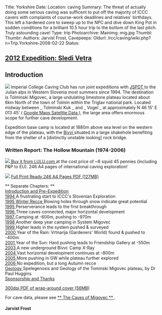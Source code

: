 Title: Yorkshire
Date: 
Location: caving
Summary: The threat of actually doing some serious caving was sufficent to put off the majority of ICCC cavers with complaints of course-work deadlines and relatives' birthdays. This left a hardened core to sweep up to the NPC and dive down King Pot in sodden conditions for a brilliant 10.5 hour trip to the bottom of the last pitch. Truly astounding cave!
Type: trip
Photoarchive:
Mainimg: mig.jpg
Thumbl: 
Thumbr: 
Authors: Jarvist Frost, 
Cavepeeps:
Oldurl: /rcc/caving/wiki.php?n=Trip.Yorkshire-2008-02-22
Status:

##  [ 2012 Expedition: Sledi Vetra ](/caving/slovenia/slov2012/)

## 

##  Introduction 

![](mig.jpg) Imperial College Caving Club has run joint expeditions with [ JSPDT ](http://www.pdtolmin.si) to the Julian alps in Western Slovenia most summers since 1994. The destination is Tolminski Migovec, a large undulating limestone plateau located about 6km North of the town of Tolmin within the Triglav national park. Located midway between _ Tolminski Kuk _ and _ Vogel _ at approximately N 46 15' E 013 45' ( [ Google Maps Satellite Data ](http://maps.google.com/maps?f=q&hl=en&q=46.25+13.75&ll=46.249971,13.74999&spn=0.028252,0.086517&t=k&om=1) ), the large area offers enormous scope for further cave development. 

Expedition base camp is located at 1880m above sea level on the western edge of the plateau, with the [ Bivvi ](/caving/photo_archive/slovenia/1996/bivi%20in%20the%20summer%201996%20by%20mark%20evans.html) situated in a large shakehole benefiting from the shelter of a [distinctly unstable looking] rock bridge. 

  
  
  
  


###  Written Report: The Hollow Mountain (1974-2006) 

[ ![](hollow_mountain.jpg) Buy it from LULU.com  ](http://www.lulu.com/content/909368) at the cost price of ~8 squid 45 pennies (including P&amp;P to EU). 246 A4 pages of international caving exploration! 

![](/caving/barebum_black.jpg) [ Full Print Ready 246 A4 Pages PDF (127MB) ](/caving/slovenia/hollowmountain/hollow_mountain_final_full_246pages.pdf)   
  
** Separate Chapters: **   
[ Introduction and Pre-Expedition ](/caving/slovenia/hollowmountain/1993_pre.pdf)   
[ 1994 ](/caving/slovenia/hollowmountain/1994.pdf) A frustrating start to ICCC's Slovenian Exploration   
[ 1995 Winter Recce ](/caving/slovenia/hollowmountain/1994_wintrec.pdf) Blowing holes through snow indicate great potential   
[ 1995 ](/caving/slovenia/hollowmountain/1995.pdf) Perserverance leads to the first breakthrough   
[ 1996 ](/caving/slovenia/hollowmountain/1996.pdf) Three caves connected, major horizontal development   
[ 1997 ](/caving/slovenia/hollowmountain/1997.pdf) Camping at -600m, pushing to -970m   
[ 1998 ](/caving/slovenia/hollowmountain/1998.pdf) Another deep year camping in System Migovec   
[ 1999 ](/caving/slovenia/hollowmountain/1999.pdf) Higher leads in the system pushed &amp; surveyed   
[ 2000 ](/caving/slovenia/hollowmountain/2000.pdf) Year of the Rain: Vrtnarija (Gardeners' World) found &amp; pushed to -400m   
[ 2001 ](/caving/slovenia/hollowmountain/2001.pdf) Year of the Sun: Hard pushing leads to Friendship Gallery at -550m   
[ 2003 ](/caving/slovenia/hollowmountain/2003.pdf) A new underground Bivvi: Camp X-Ray   
[ 2004 ](/caving/slovenia/hollowmountain/2004.pdf) Vast horizontal development continues at -800m   
[ 2005 ](/caving/slovenia/hollowmountain/2005.pdf) More pushing in GW while plateau further explored   
[ 2006 ](/caving/slovenia/hollowmountain/2006.pdf) No expedition, but a long Autumn recce   
[ Geology ](/caving/slovenia/hollowmountain/2007_geo.pdf) Spelegenosis and Geology of the Tominski Migovec plateau, by Dr Paul Huggins   
[ Sponsorship and Thanks ](/caving/slovenia/hollowmountain/2050_conclusion.pdf)   
  
[ 300dpi PDF of wrap-around cover (56MB) ](/caving/slovenia/hollowmountain/dec07-BOTH_COVERS_LULU_300DPI.pdf)

For cave data, please see [ ** The Caves of Migovec ** ](/caving/slovenia/report/caves.php) . 

####  Jarvist Frost 

